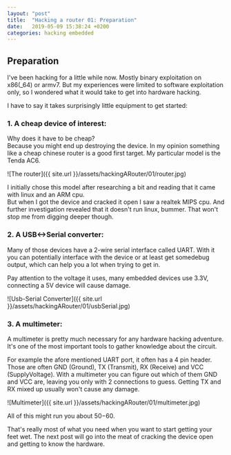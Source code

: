 ```yaml
---
layout: "post"
title:  "Hacking a router 01: Preparation"
date:   2019-05-09 15:38:24 +0200
categories: hacking embedded
---
```


## Preparation

I've been hacking for a little while now.
Mostly binary exploitation on x86(_64) or armv7.
But my experiences were limited to software exploitation only,
so I wondered what it would take to get into hardware hacking.

I have to say it takes surprisingly little equipment to get started:

### 1. A cheap device of interest:
Why does it have to be cheap?  
Because you might end up destroying the device. In my opinion something like a cheap chinese router is a good first target. My particular model is the Tenda AC6.  

![The router]({{ site.url }}/assets/hackingARouter/01/router.jpg)
    
I initially chose this model after researching a bit 
and reading that it came with linux and an ARM cpu.  
But when I got the device and cracked it open I saw a realtek MIPS cpu.
And further investigation revealed that it doesn't run linux, bummer.
That won't stop me from digging deeper though.

### 2. A USB<->Serial converter:  
Many of those devices have a 2-wire serial interface called UART.
With it you can potentially interface with the device or at least get somedebug output,
which can help you a lot when trying to get in.
    
Pay attention to the voltage it uses, many embedded devices use 3.3V,
connecting a 5V device will cause damage.

![Usb-Serial Converter]({{ site.url }}/assets/hackingARouter/01/usbSerial.jpg)

### 3. A multimeter:  
A multimeter is pretty much necessary for any hardware hacking adventure.
It's one of the most important tools to gather knowledge about the circuit.
    
For example the afore mentioned UART port, it often has a 4 pin header.
Those are often GND (Ground), TX (Transmit), RX (Receive) and VCC (SupplyVoltage).
With a multimeter you can figure out which of them GND and VCC are,
leaving you only with 2 connections to guess.
Getting TX and RX mixed up usually won't cause any damage.

![Multimeter]({{ site.url }}/assets/hackingARouter/01/multimeter.jpg)

All of this might run you about $50-$60.

That's really most of what you need when you want to start getting your feet wet.
The next post will go into the meat of cracking the device open and getting to know the hardware.